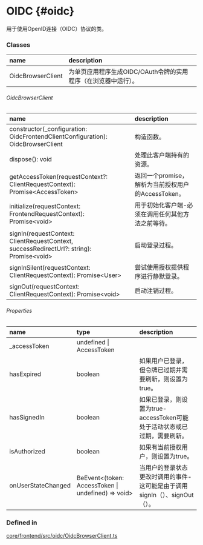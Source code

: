 # OIDC {#oidc}

用于使用OpenID连接（OIDC）协议的类。

### Classes

| name | description |
| :--- | :--- |
| OidcBrowserClient | 为单页应用程序生成OIDC/OAuth令牌的实用程序（在浏览器中运行）。 |

###### OidcBrowserClient

| name | description |
| :--- | :--- |
| constructor\(\_configuration: OidcFrontendClientConfiguration\): OidcBrowserClient | 构造函数。 |
| dispose\(\): void | 处理此客户端持有的资源。 |
| getAccessToken\(requestContext?: ClientRequestContext\): Promise&lt;AccessToken&gt; | 返回一个promise，解析为当前授权用户的AccessToken。 |
| initialize\(requestContext: FrontendRequestContext\): Promise&lt;void&gt; | 用于初始化客户端-必须在调用任何其他方法之前等待。 |
| signIn\(requestContext: ClientRequestContext, successRedirectUrl?: string\): Promise&lt;void&gt; | 启动登录过程。 |
| signInSilent\(requestContext: ClientRequestContext\): Promise&lt;User&gt; | 尝试使用授权提供程序进行静默登录。 |
| signOut\(requestContext: ClientRequestContext\): Promise&lt;void&gt; | 启动注销过程。 |

###### Properties

| name | type | description |
| :--- | :--- | :--- |
| \_accessToken | undefined \| AccessToken |  |
| hasExpired  | boolean | 如果用户已登录，但令牌已过期并需要刷新，则设置为true。 |
| hasSignedIn | boolean | 如果已登录，则设置为true-accessToken可能处于活动状态或已过期，需要刷新。 |
| isAuthorized  | boolean | 如果有当前授权用户，则设置为true。 |
| onUserStateChanged | BeEvent&lt;\(token: AccessToken \| undefined\) =&gt; void&gt; | 当用户的登录状态更改时调用的事件-这可能是由于调用signIn（）、signOut（）。 |

### Defined in

[core/frontend/src/oidc/OidcBrowserClient.ts](https://github.com/imodeljs/imodeljs/tree/master/core/frontend/src/oidc/OidcBrowserClient.ts#L82)



